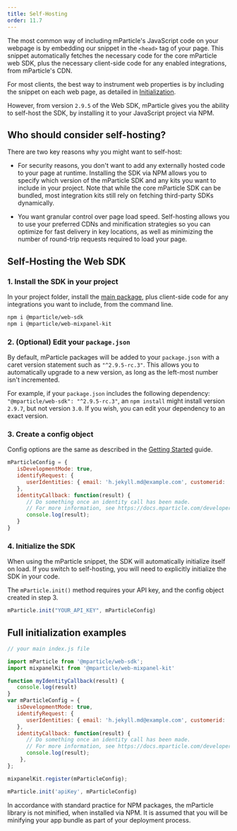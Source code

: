 ```yaml
---
title: Self-Hosting
order: 11.7
---
```


The most common way of including mParticle's JavaScript code on your webpage is by embedding our snippet in the `<head>` tag of your page. This snippet automatically fetches the necessary code for the core mParticle web SDK, plus the necessary client-side code for any enabled integrations, from mParticle's CDN.

For most clients, the best way to instrument web properties is by including the snippet on each web page, as detailed in [Initialization](/developers/sdk/web/initialization/). 

However, from version `2.9.5` of the Web SDK, mParticle gives you the ability to self-host the SDK, by installing it to your JavaScript project via NPM.

## Who should consider self-hosting?

There are two key reasons why you might want to self-host:

* For security reasons, you don't want to add any externally hosted code to your page at runtime. Installing the SDK via NPM allows you to specify which version of the mParticle SDK and any kits you want to include in your project. Note that while the core mParticle SDK can be bundled, most integration kits still rely on fetching third-party SDKs dynamically.

* You want granular control over page load speed. Self-hosting allows you to use your preferred CDNs and minification strategies so you can optimize for fast delivery in key locations, as well as minimizing the number of round-trip requests required to load your page.


## Self-Hosting the Web SDK

### 1. Install the SDK in your project

In your project folder, install the [main package](https://www.npmjs.com/package/@mparticle/web-sdk), plus client-side code for any integrations you want to include, from the command line.

~~~bash
npm i @mparticle/web-sdk
npm i @mparticle/web-mixpanel-kit
~~~

### 2. (Optional) Edit your `package.json`

By default, mParticle packages will be added to your `package.json` with a caret version statement such as `"^2.9.5-rc.3"`. This allows you to automatically upgrade to a new version, as long as the left-most number isn't incremented. 

For example, if your `package.json` includes the following dependency: `"@mparticle/web-sdk": "^2.9.5-rc.3"`, an `npm install` might install version `2.9.7`, but not version `3.0`. If you wish, you can edit your dependency to an exact version.

### 3. Create a config object

Config options are the same as described in the [Getting Started](/developers/sdk/web/configuration/) guide.

~~~javascript
mParticleConfig = {
   isDevelopmentMode: true,
   identifyRequest: {
      userIdentities: { email: 'h.jekyll.md@example.com', customerid: 'h.jekyll.md' }
   },
   identityCallback: function(result) {
      // Do something once an identity call has been made.
      // For more information, see https://docs.mparticle.com/developers/sdk/web/idsync/#sdk-initialization-and-identify
      console.log(result);
   }
}
~~~

### 4. Initialize the SDK

When using the mParticle snippet, the SDK will automatically initialize itself on load. If you switch to self-hosting, you will need to explicitly initialize the SDK in your code.

The `mParticle.init()` method requires your API key, and the config object created in step 3.

~~~javascript
mParticle.init("YOUR_API_KEY", mParticleConfig)
~~~

## Full initialization examples

~~~javascript
// your main index.js file

import mParticle from '@mparticle/web-sdk';
import mixpanelKit from '@mparticle/web-mixpanel-kit'

function myIdentityCallback(result) {
   console.log(result)
}
var mParticleConfig = {
   isDevelopmentMode: true,
   identifyRequest: {
      userIdentities: { email: 'h.jekyll.md@example.com', customerid: 'h.jekyll.md' }
   },
   identityCallback: function(result) {
      // Do something once an identity call has been made.
      // For more information, see https://docs.mparticle.com/developers/sdk/web/idsync/#sdk-initialization-and-identify
      console.log(result);
    },
};

mixpanelKit.register(mParticleConfig);

mParticle.init('apiKey', mParticleConfig)
~~~

<aside>
   In accordance with standard practice for NPM packages, the mParticle library is not minified, when installed via NPM. It is assumed that you will be minifying your app bundle as part of your deployment process.
</aside>
